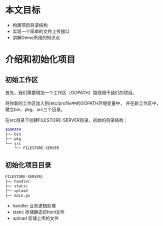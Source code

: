 # 本文目标
- 构建项目目录结构
- 实现一个简单的文件上传接口
- 讲解Demo所用的知识点

# 介绍和初始化项目

## 初始工作区
首先，我们需要增加一个工作区（GOPATH）路径用于我们的项目。

将你新的工作区加入到/etc/profile中的GOPATH环境变量中， 并在新工作区中，建立bin、pkg、src三个目录。

在src目录下创建FILESTORE-SERVER目录，初始的目录结构：
``` sh
$GOPATH
├── bin
├── pkg
└── src
    └── FILESTORE-SERVER
``` 

## 初始化项目目录	
``` sh
FILESTORE-SERVER/
├── handler
├── static
├── upload
├── main.go
``` 
- handler 业务逻辑处理
- static 存储静态的html文件
- upload 存储上传的文件
